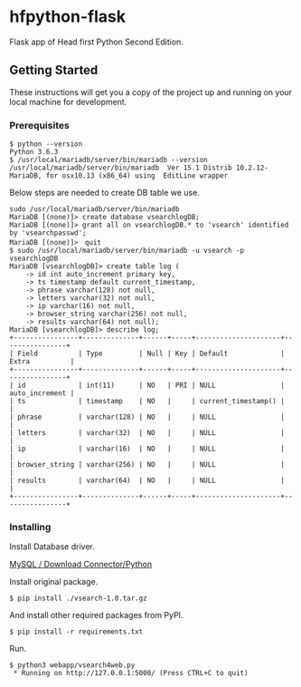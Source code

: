 # hfpython-flask
Flask app of Head first Python Second Edition.

## Getting Started

These instructions will get you a copy of the project up and running on your local machine for development.

### Prerequisites

```
$ python --version
Python 3.6.3
$ /usr/local/mariadb/server/bin/mariadb --version
/usr/local/mariadb/server/bin/mariadb  Ver 15.1 Distrib 10.2.12-MariaDB, for osx10.13 (x86_64) using  EditLine wrapper
```

Below steps are needed to create DB table we use.
```
sudo /usr/local/mariadb/server/bin/mariadb
MariaDB [(none)]> create database vsearchlogDB; 
MariaDB [(none)]> grant all on vsearchlogDB.* to 'vsearch' identified by 'vsearchpasswd';
MariaDB [(none)]>　quit
$ sudo /usr/local/mariadb/server/bin/mariadb -u vsearch -p vsearchlogDB
MariaDB [vsearchlogDB]> create table log (
    -> id int auto_increment primary key,
    -> ts timestamp default current_timestamp,
    -> phrase varchar(128) not null,
    -> letters varchar(32) not null,
    -> ip varchar(16) not null,
    -> browser_string varchar(256) not null,
    -> results varchar(64) not null);
MariaDB [vsearchlogDB]> describe log;
+----------------+--------------+------+-----+---------------------+----------------+
| Field          | Type         | Null | Key | Default             | Extra          |
+----------------+--------------+------+-----+---------------------+----------------+
| id             | int(11)      | NO   | PRI | NULL                | auto_increment |
| ts             | timestamp    | NO   |     | current_timestamp() |                |
| phrase         | varchar(128) | NO   |     | NULL                |                |
| letters        | varchar(32)  | NO   |     | NULL                |                |
| ip             | varchar(16)  | NO   |     | NULL                |                |
| browser_string | varchar(256) | NO   |     | NULL                |                |
| results        | varchar(64)  | NO   |     | NULL                |                |
+----------------+--------------+------+-----+---------------------+----------------+

```

### Installing
Install Database driver.

[MySQL / Download Connector/Python](https://dev.mysql.com/downloads/connector/python/)


Install original package.

```
$ pip install ./vsearch-1.0.tar.gz 
```

And install other required packages from PyPI.

```
$ pip install -r requirements.txt 
```

Run.

```
$ python3 webapp/vsearch4web.py 
 * Running on http://127.0.0.1:5000/ (Press CTRL+C to quit)
```
